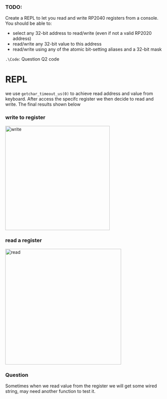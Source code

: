### TODO:

Create a REPL to let you read and write RP2040 registers from a console. You should be able to:
- select any 32-bit address to read/write (even if not a valid RP2020 address)
- read/write any 32-bit value to this address
- read/write using any of the atomic bit-setting aliases and a 32-bit mask


`.\Code`: Question Q2 code <br>

# REPL
we use `getchar_timeout_us(0)` to achieve read address and value from keyboard. After access the specifc register we then decide to read and write. The final results shown below

### write to register

<img width="330" alt="write" src="https://user-images.githubusercontent.com/87698138/200715962-18c86d05-3e30-4c8b-ab70-64bf34d72705.png">

### read a register

<img width="366" alt="read" src="https://user-images.githubusercontent.com/87698138/200716030-d3833c70-d1b5-485d-8c88-31ea7531d1bc.png">

### Question

Sometimes when we read value from the register we will get some wired string, may need another function to test it.
